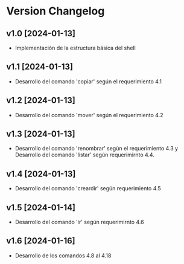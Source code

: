 # Version Changelog

## v1.0 [2024-01-13]
- Implementación de la estructura básica del shell
## v1.1 [2024-01-13]
- Desarrollo del comando 'copiar' según el requerimiento 4.1
## v1.2 [2024-01-13]
- Desarrollo del comando 'mover' según el requerimiento 4.2
## v1.3 [2024-01-13]
- Desarrollo del comando 'renombrar' según el requerimiento 4.3 y Desarrollo del comando 'listar' según requerimirnto 4.4.
## v1.4 [2024-01-13]
- Desarrollo del comando 'creardir' según requerimiento 4.5
## v1.5 [2024-01-14]
- Desarrollo del comando 'ir' según requerimirnto 4.6
## v1.6 [2024-01-16]
- Desarrollo de los comandos 4.8 al 4.18
